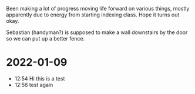 Been making a lot of progress moving life forward on various things, mostly apparently due to energy from starting indexing class. Hope it turns out okay. 

Sebastian (handyman?) is supposed to make a wall downstairs by the door so we can put up a better fence. 


# 2022-01-09
* 12:54 Hi this is a test
* 12:56 test again